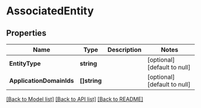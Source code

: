 # AssociatedEntity

## Properties
Name | Type | Description | Notes
------------ | ------------- | ------------- | -------------
**EntityType** | **string** |  | [optional] [default to null]
**ApplicationDomainIds** | **[]string** |  | [optional] [default to null]

[[Back to Model list]](../README.md#documentation-for-models) [[Back to API list]](../README.md#documentation-for-api-endpoints) [[Back to README]](../README.md)

